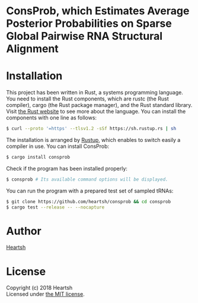 # ConsProb, which Estimates Average Posterior Probabilities on Sparse Global Pairwise RNA Structural Alignment
# Installation
This project has been written in Rust, a systems programming language.
You need to install the Rust components, which are rustc (the Rust compiler), cargo (the Rust package manager), and the Rust standard library.
Visit [the Rust website](https://www.rust-lang.org) to see more about the language.
You can install the components with one line as follows:
```bash
$ curl --proto '=https' --tlsv1.2 -sSf https://sh.rustup.rs | sh
```
The installation is arranged by [Rustup](https://github.com/rust-lang-nursery/rustup.rs), which enables to switch easily a compiler in use.
You can install ConsProb: 
```bash
$ cargo install consprob
```
Check if the program has been installed properly:
```bash
$ consprob # Its available command options will be displayed.
```
You can run the program with a prepared test set of sampled tRNAs:
```bash
$ git clone https://github.com/heartsh/consprob && cd consprob
$ cargo test --release -- --nocapture
```

# Author
[Heartsh](https://github.com/heartsh)

# License
Copyright (c) 2018 Heartsh  
Licensed under [the MIT license](http://opensource.org/licenses/MIT).

